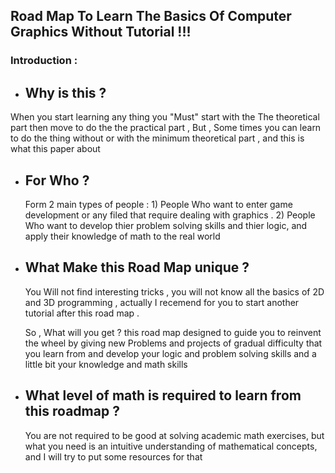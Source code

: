 ## Road Map To Learn The Basics Of Computer Graphics Without Tutorial !!!

### Introduction :
- Why is this ?
  -
When you start learning any thing you "Must" start with the The theoretical part then move to do the the practical part  , But , Some times you can learn to do the thing without or with the minimum theoretical part , and this is what this paper about

- For Who ?
  -
  Form 2 main types of people :
      1) People Who want to enter game development or any filed that require dealing with graphics .
      2) People Who want to develop thier problem solving skills and thier logic, and apply their knowledge of math to the real world

- What Make this Road Map unique ?
   -
   You Will not find interesting tricks , you will not know all the basics of 2D and 3D programming , actually I recemend for you to start another tutorial after this road map .
  
  So , What will you get ?
  this road map designed to guide you to reinvent the wheel by giving new Problems and projects of gradual difficulty that you learn from and develop your logic and problem solving skills and a little bit your knowledge and math skills

- What level of math is required to learn from this roadmap ?
  -
  You are not required to be good at solving academic math exercises, but what you need is an intuitive understanding of mathematical concepts, and I will try to put some resources for that

